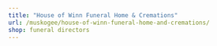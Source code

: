 ```yaml
---
title: "House of Winn Funeral Home & Cremations"
url: /muskogee/house-of-winn-funeral-home-and-cremations/
shop: funeral directors
---
```

